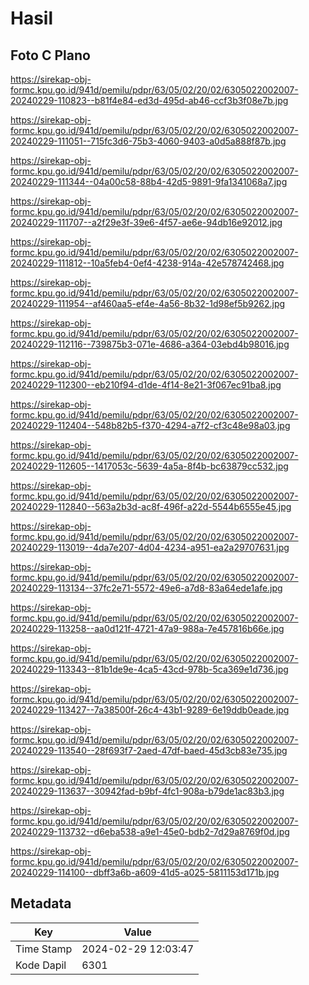 # Hasil

## Foto C Plano

https://sirekap-obj-formc.kpu.go.id/941d/pemilu/pdpr/63/05/02/20/02/6305022002007-20240229-110823--b81f4e84-ed3d-495d-ab46-ccf3b3f08e7b.jpg

https://sirekap-obj-formc.kpu.go.id/941d/pemilu/pdpr/63/05/02/20/02/6305022002007-20240229-111051--715fc3d6-75b3-4060-9403-a0d5a888f87b.jpg

https://sirekap-obj-formc.kpu.go.id/941d/pemilu/pdpr/63/05/02/20/02/6305022002007-20240229-111344--04a00c58-88b4-42d5-9891-9fa1341068a7.jpg

https://sirekap-obj-formc.kpu.go.id/941d/pemilu/pdpr/63/05/02/20/02/6305022002007-20240229-111707--a2f29e3f-39e6-4f57-ae6e-94db16e92012.jpg

https://sirekap-obj-formc.kpu.go.id/941d/pemilu/pdpr/63/05/02/20/02/6305022002007-20240229-111812--10a5feb4-0ef4-4238-914a-42e578742468.jpg

https://sirekap-obj-formc.kpu.go.id/941d/pemilu/pdpr/63/05/02/20/02/6305022002007-20240229-111954--af460aa5-ef4e-4a56-8b32-1d98ef5b9262.jpg

https://sirekap-obj-formc.kpu.go.id/941d/pemilu/pdpr/63/05/02/20/02/6305022002007-20240229-112116--739875b3-071e-4686-a364-03ebd4b98016.jpg

https://sirekap-obj-formc.kpu.go.id/941d/pemilu/pdpr/63/05/02/20/02/6305022002007-20240229-112300--eb210f94-d1de-4f14-8e21-3f067ec91ba8.jpg

https://sirekap-obj-formc.kpu.go.id/941d/pemilu/pdpr/63/05/02/20/02/6305022002007-20240229-112404--548b82b5-f370-4294-a7f2-cf3c48e98a03.jpg

https://sirekap-obj-formc.kpu.go.id/941d/pemilu/pdpr/63/05/02/20/02/6305022002007-20240229-112605--1417053c-5639-4a5a-8f4b-bc63879cc532.jpg

https://sirekap-obj-formc.kpu.go.id/941d/pemilu/pdpr/63/05/02/20/02/6305022002007-20240229-112840--563a2b3d-ac8f-496f-a22d-5544b6555e45.jpg

https://sirekap-obj-formc.kpu.go.id/941d/pemilu/pdpr/63/05/02/20/02/6305022002007-20240229-113019--4da7e207-4d04-4234-a951-ea2a29707631.jpg

https://sirekap-obj-formc.kpu.go.id/941d/pemilu/pdpr/63/05/02/20/02/6305022002007-20240229-113134--37fc2e71-5572-49e6-a7d8-83a64ede1afe.jpg

https://sirekap-obj-formc.kpu.go.id/941d/pemilu/pdpr/63/05/02/20/02/6305022002007-20240229-113258--aa0d121f-4721-47a9-988a-7e457816b66e.jpg

https://sirekap-obj-formc.kpu.go.id/941d/pemilu/pdpr/63/05/02/20/02/6305022002007-20240229-113343--81b1de9e-4ca5-43cd-978b-5ca369e1d736.jpg

https://sirekap-obj-formc.kpu.go.id/941d/pemilu/pdpr/63/05/02/20/02/6305022002007-20240229-113427--7a38500f-26c4-43b1-9289-6e19ddb0eade.jpg

https://sirekap-obj-formc.kpu.go.id/941d/pemilu/pdpr/63/05/02/20/02/6305022002007-20240229-113540--28f693f7-2aed-47df-baed-45d3cb83e735.jpg

https://sirekap-obj-formc.kpu.go.id/941d/pemilu/pdpr/63/05/02/20/02/6305022002007-20240229-113637--30942fad-b9bf-4fc1-908a-b79de1ac83b3.jpg

https://sirekap-obj-formc.kpu.go.id/941d/pemilu/pdpr/63/05/02/20/02/6305022002007-20240229-113732--d6eba538-a9e1-45e0-bdb2-7d29a8769f0d.jpg

https://sirekap-obj-formc.kpu.go.id/941d/pemilu/pdpr/63/05/02/20/02/6305022002007-20240229-114100--dbff3a6b-a609-41d5-a025-5811153d171b.jpg


## Metadata

| Key        | Value               |
| ---------- | ------------------- |
| Time Stamp | 2024-02-29 12:03:47 |
| Kode Dapil | 6301                |



